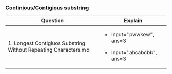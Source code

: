 ### Continious/Contigious substring
|Question|Explain|
|---|---|
|1. Longest Contigiuos Substring Without Repeating Characters.md|<ul><li>Input="pwwkew", ans=3</li></ul><ul><li>Input="abcabcbb", ans=3</li></ul>|
